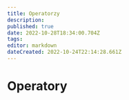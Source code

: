 ```yaml
---
title: Operatorzy
description: 
published: true
date: 2022-10-28T18:34:00.704Z
tags: 
editor: markdown
dateCreated: 2022-10-24T22:14:28.661Z
---
```


# Operatory